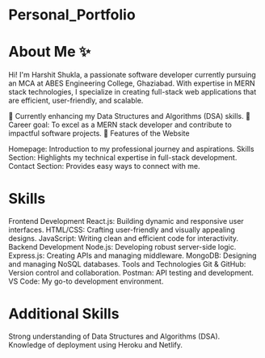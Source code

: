 # Personal_Portfolio

# About Me ✨
Hi! I'm Harshit Shukla, a passionate software developer currently pursuing an MCA at ABES Engineering College, Ghaziabad. With expertise in MERN stack technologies, I specialize in creating full-stack web applications that are efficient, user-friendly, and scalable.

🌱 Currently enhancing my Data Structures and Algorithms (DSA) skills.
🎯 Career goal: To excel as a MERN stack developer and contribute to impactful software projects.
🚀 Features of the Website

Homepage: Introduction to my professional journey and aspirations.
Skills Section: Highlights my technical expertise in full-stack development.
Contact Section: Provides easy ways to connect with me.
# Skills
Frontend Development
React.js: Building dynamic and responsive user interfaces.
HTML/CSS: Crafting user-friendly and visually appealing designs.
JavaScript: Writing clean and efficient code for interactivity.
Backend Development
Node.js: Developing robust server-side logic.
Express.js: Creating APIs and managing middleware.
MongoDB: Designing and managing NoSQL databases.
Tools and Technologies
Git & GitHub: Version control and collaboration.
Postman: API testing and development.
VS Code: My go-to development environment.

# Additional Skills
Strong understanding of Data Structures and Algorithms (DSA).<br>
Knowledge of deployment using Heroku and Netlify.

